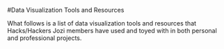 #Data Visualization Tools and Resources

What follows is a list of data visualization tools and resources that Hacks/Hackers Jozi members have used and toyed with in both personal and professional projects.